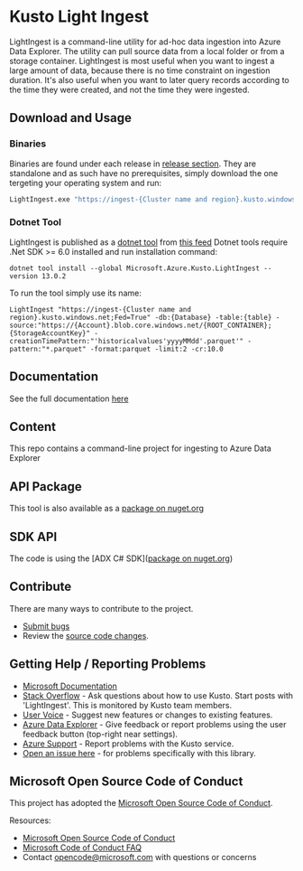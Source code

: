 # Kusto Light Ingest

LightIngest is a command-line utility for ad-hoc data ingestion into Azure Data Explorer. The utility can pull source data from a local folder or from a storage container. LightIngest is most useful when you want to ingest a large amount of data, because there is no time constraint on ingestion duration. It's also useful when you want to later query records according to the time they were created, and not the time they were ingested.

## Download and Usage

### Binaries
Binaries are found under each release in [release section](https://github.com/Azure/Kusto-Lightingest/releases).
They are standalone and as such have no prerequisites, simply download the one tergeting your operating system and run:

```bat
LightIngest.exe "https://ingest-{Cluster name and region}.kusto.windows.net;Fed=True" -db:{Database} -table:{table} -source:"https://{Account}.blob.core.windows.net/{ROOT_CONTAINER};{StorageAccountKey}" -creationTimePattern:"'historicalvalues'yyyyMMdd'.parquet'" -pattern:"*.parquet" -format:parquet -limit:2 -cr:10.0
````

### Dotnet Tool
LightIngest is published as a [dotnet tool](https://learn.microsoft.com/en-us/dotnet/core/tools/global-tools) from [this feed](https://www.nuget.org/packages/Microsoft.Azure.Kusto.LightIngest/12.0.0-preview.1)
Dotnet tools require .Net SDK >= 6.0 installed and run installation command:
```.NET CLI
dotnet tool install --global Microsoft.Azure.Kusto.LightIngest --version 13.0.2
```
To run the tool simply use its name:
```.NET CLI
LightIngest "https://ingest-{Cluster name and region}.kusto.windows.net;Fed=True" -db:{Database} -table:{table} -source:"https://{Account}.blob.core.windows.net/{ROOT_CONTAINER};{StorageAccountKey}" -creationTimePattern:"'historicalvalues'yyyyMMdd'.parquet'" -pattern:"*.parquet" -format:parquet -limit:2 -cr:10.0
```

## Documentation

See the full documentation [here](https://learn.microsoft.com/en-us/azure/data-explorer/lightingest)

## Content

This repo contains a command-line project for ingesting to Azure Data Explorer

## API Package

This tool is also available as a [package on nuget.org](https://www.nuget.org/packages/Microsoft.Azure.Kusto.Tools/)

## SDK API

The code is using the [ADX C# SDK]([package on nuget.org](https://www.nuget.org/packages/Microsoft.Azure.Kusto.Ingest)) 

## Contribute

There are many ways to contribute to the project.

* [Submit bugs](https://github.com/Azure/Kusto-Lightingest/issues)
* Review the [source code changes](https://github.com/Azure/Kusto-Lightingest/issues/commits/master).

## Getting Help / Reporting Problems

* [Microsoft Documentation](https://learn.microsoft.com/azure/data-explorer/lightingest)
* [Stack Overflow](https://stackoverflow.com/questions/tagged/azure-data-explorer) - Ask questions about how to use Kusto. Start posts with 'LightIngest'. This is monitored by Kusto team members.
* [User Voice](https://aka.ms/adx.uservoice) - Suggest new features or changes to existing features.
* [Azure Data Explorer](https://dataexplorer.azure.com) - Give feedback or report problems using the user feedback button (top-right near settings).
* [Azure Support](https://learn.microsoft.com/en-us/azure/azure-portal/supportability/how-to-create-azure-support-request) - Report problems with the Kusto service.
* [Open an issue here](https://github.com/Azure/Kusto-Lightingest/issues) - for problems specifically with this library.

## Microsoft Open Source Code of Conduct

This project has adopted the [Microsoft Open Source Code of Conduct](https://opensource.microsoft.com/codeofconduct/).

Resources:

* [Microsoft Open Source Code of Conduct](https://opensource.microsoft.com/codeofconduct/)
* [Microsoft Code of Conduct FAQ](https://opensource.microsoft.com/codeofconduct/faq/)
* Contact [opencode@microsoft.com](mailto:opencode@microsoft.com) with questions or concerns





